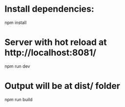 # Install dependencies:
npm install

# Server with hot reload at http://localhost:8081/
npm run dev

# Output will be at dist/ folder
npm run build
